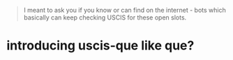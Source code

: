 > I meant to ask you if you know or can find on the internet - bots which basically can keep checking USCIS for these open slots.

# introducing uscis-que like que?
